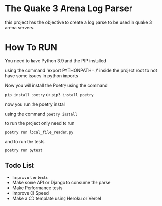 # The Quake 3 Arena Log Parser

this project has the objective to create a log parse to be used in quake 3 arena servers. 


# How To RUN 

You need to have Python 3.9 and the PIP installed

using the command 'export PYTHONPATH=./' inside the project root to not have some issues in python imports

Now you will install the Poetry using the command

`pip install poetry` or `pip3 install poetry`

now you run the poetry install

using the command `poetry install`

to run the project only need to run 

`poetry run local_file_reader.py`

and to run the tests

`poetry run pytest`


## Todo List

- Improve the tests
- Make some API or Django to consume the parse
- Make Performance tests
- Improve CI Speed
- Make a CD template using Heroku or Vercel

